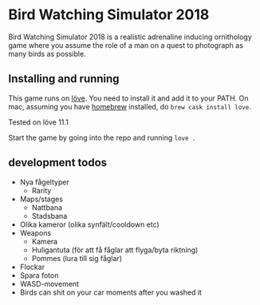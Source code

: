 # Bird Watching Simulator 2018

Bird Watching Simulator 2018 is a realistic adrenaline inducing ornithology game where you assume the role of a man on a quest to photograph as many birds as possible.

## Installing and running

This game runs on [löve](https://love2d.org). You need to install it and add it to your PATH. On mac, assuming you have [homebrew](https://brew.sh/index) installed, do `brew cask install love`.

Tested on löve 11.1

Start the game by going into the repo and running `love .`

## development todos

- Nya fågeltyper
  - Rarity
- Maps/stages
  - Nattbana
  - Stadsbana
- Olika kameror (olika synfält/cooldown etc)
- Weapons
  - Kamera 
  - Huligantuta (för att få fåglar att flyga/byta riktning)
  - Pommes (lura till sig fåglar)
- Flockar
- Spara foton
- WASD-movement
- Birds can shit on your car moments after you washed it 
